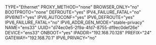 TYPE="Ethernet"
PROXY_METHOD="none"
BROWSER_ONLY="no"
BOOTPROTO="none"
DEFROUTE="yes"
IPV4_FAILURE_FATAL="no"
IPV6INIT="yes"
IPV6_AUTOCONF="yes"
IPV6_DEFROUTE="yes"
IPV6_FAILURE_FATAL="no"
IPV6_ADDR_GEN_MODE="stable-privacy"
NAME="ens33"
UUID="d74ec0e5-2f9a-4fd7-8755-df9ec0def26e"
DEVICE="ens33"
ONBOOT="yes"
IPADDR="192.168.70.128"
PREFIX="24"
GATEWAY="192.168.70.1"
IPV6_PRIVACY="no"